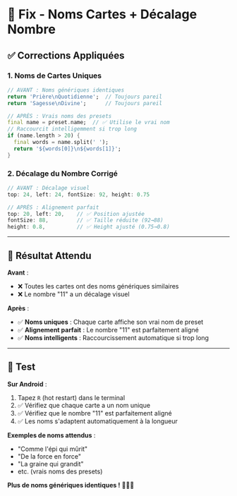 # 🔧 Fix - Noms Cartes + Décalage Nombre

## ✅ Corrections Appliquées

### **1. Noms de Cartes Uniques**
```dart
// AVANT : Noms génériques identiques
return 'Prière\nQuotidienne';  // Toujours pareil
return 'Sagesse\nDivine';      // Toujours pareil

// APRÈS : Vrais noms des presets
final name = preset.name;  // ✅ Utilise le vrai nom
// Raccourcit intelligemment si trop long
if (name.length > 20) {
  final words = name.split(' ');
  return '${words[0]}\n${words[1]}';
}
```

### **2. Décalage du Nombre Corrigé**
```dart
// AVANT : Décalage visuel
top: 24, left: 24, fontSize: 92, height: 0.75

// APRÈS : Alignement parfait
top: 20, left: 20,    // ✅ Position ajustée
fontSize: 88,         // ✅ Taille réduite (92→88)
height: 0.8,          // ✅ Height ajusté (0.75→0.8)
```

---

## 🎯 Résultat Attendu

**Avant** :
- ❌ Toutes les cartes ont des noms génériques similaires
- ❌ Le nombre "11" a un décalage visuel

**Après** :
- ✅ **Noms uniques** : Chaque carte affiche son vrai nom de preset
- ✅ **Alignement parfait** : Le nombre "11" est parfaitement aligné
- ✅ **Noms intelligents** : Raccourcissement automatique si trop long

---

## 🚀 Test

**Sur Android** :
1. Tapez `R` (hot restart) dans le terminal
2. ✅ Vérifiez que chaque carte a un nom unique
3. ✅ Vérifiez que le nombre "11" est parfaitement aligné
4. ✅ Les noms s'adaptent automatiquement à la longueur

**Exemples de noms attendus** :
- "Comme l'épi qui mûrit"
- "De la force en force"  
- "La graine qui grandit"
- etc. (vrais noms des presets)

**Plus de noms génériques identiques !** 🎨✨📱

